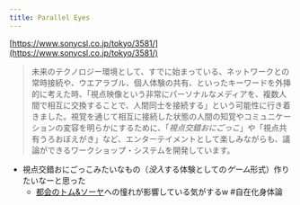 ```yaml
---
title: Parallel Eyes
---
```


[https://www.sonycsl.co.jp/tokyo/3581/](https://www.sonycsl.co.jp/tokyo/3581/)

 > 
 > 未来のテクノロジー環境として、すでに始まっている、ネットワークとの常時接続や、ウエアラブル、個人体験の共有、といったキーワードを外挿的に考えた時、「視点映像という非常にパーソナルなメディアを、複数人間で相互に交換することで、人間同士を接続する」という可能性に行き着きました。視覚を通じて相互に接続した状態の人間の知覚やコミュニケーションの変容を明らかにするために、「*視点交錯おにごっこ*」や「視点共有うろおぼえがき」など、エンターテイメントとして楽しみながらも、議論ができるワークショップ・システムを開発しています。

* 視点交錯おにごっこみたいなもの（*没入*する体験としての*ゲーム*形式）作りたいなーと思った
  * [都会のトム&ソーヤ](%E9%83%BD%E4%BC%9A%E3%81%AE%E3%83%88%E3%83%A0&%E3%82%BD%E3%83%BC%E3%83%A4.md)への憧れが影響している気がするw
    \#自在化身体論
